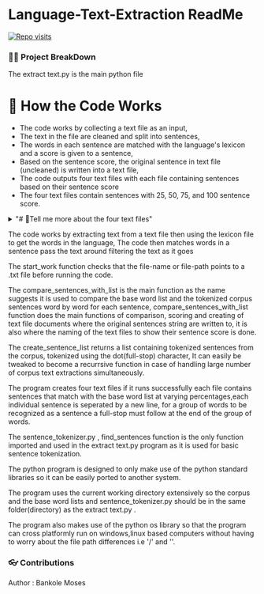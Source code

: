 
# Language-Text-Extraction ReadMe

[![Repo visits](https://github-visit-counter.herokuapp.com/mosesab/Language-Text-Extraction-/visits.svg)](#)

### 👩‍💻 Project BreakDown
The extract text.py is the main python file 

# 🔦 How the Code Works

* The code works by collecting a text file as an input, 
* The text in the file are cleaned and split into sentences, 
* The words in each sentence are matched with the language's lexicon and a score is given to a sentence,
* Based on the sentence score, the original sentence in text file (uncleaned) is written into a text file,
* The code outputs four text files with each file containing sentences based on their sentence score 
* The four text files contain sentences with 25, 50, 75, and 100 sentence score.





<details> 
	<summary>"# 🍿Tell me more about the four text files"</summary>
	<br>
  <p>After running the code outputs four text files, The files are named based on their match with the words in the lexicon. 
    The 100 percent text file 
  
  </p>
	<ul>
	<li>*🔨 The 100 percent text files contain sentences that match with a 100 percent - 74 percent score with the lexicon's language.*</li>
    <li>The 75 percent text files contain sentences that match with a 75 percent - 51 percent score </li>
    <li> 50 percent text files tend to contain mixed results, </li>
		<li>*And the 25 percent text files usually contain sentences that are #NOT# the same language with the lexicon's language.*</li>
	</ul>
</details>



The code works by extracting text from a text
file then using the lexicon file to get the words in the language, The code then matches words in a sentence 
pass the text around filtering the text as it goes

The start_work function checks that the file-name or file-path points
to a .txt file before running the code.

The compare_sentences_with_list is the main function as the name
suggests it is used to compare the base word list and the tokenized
corpus sentences word by word for each sentence,
compare_sentences_with_list function does the main functions of
comparison, scoring and creating of text file documents where the
original sentences string are written to, it is also where the naming of
the text files to show their sentence score is done.

The create_sentence_list returns a list containing tokenized sentences
from the corpus, tokenized using the dot(full-stop) character, It can
easily be tweaked to become a recurrsive function in case of handling
large number of corpus text extractions simultaneously.

The program creates four text files if it runs successfully each file
contains sentences that match with the base word list at varying
percentages,each individual sentence is seperated by a new line, for a
group of words to be recognized as a sentence a full-stop must follow at
the end of the group of words.

The sentence_tokenizer.py , find_sentences function is the only
function imported and used in the extract text.py program as it is used
for basic sentence tokenization.

The python program is designed to only make use of the python standard
libraries so it can be easily ported to another system.

The program uses the current working directory extensively so the corpus
and the base word lists and sentence_tokenizer.py should be in the same
folder(directory) as the extract text.py .

The program also makes use of the python os library so that the program
can cross platformly run on windows,linux based computers without having
to worry about the file path differences i.e '/' and '\'.

### 👓 Contributions
Author : Bankole Moses

